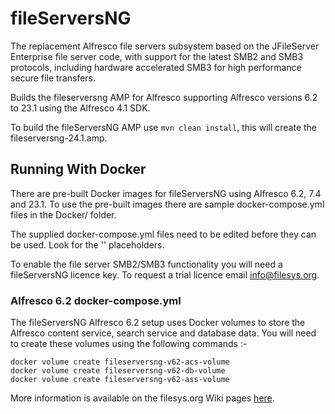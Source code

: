 # fileServersNG
The replacement Alfresco file servers subsystem based on the JFileServer Enterprise file server code,
with support for the latest SMB2 and SMB3 protocols, including hardware accelerated SMB3 for high performance
secure file transfers.

Builds the fileserversng AMP for Alfresco supporting Alfresco versions 6.2 to 23.1 using the Alfresco 4.1 SDK.

To build the fileServersNG AMP use `mvn clean install`, this will create the fileserversng-24.1.amp.

## Running With Docker
There are pre-built Docker images for fileServersNG using Alfresco 6.2, 7.4 and 23.1. To use the pre-built
images there are sample docker-compose.yml files in the Docker/ folder.

The supplied docker-compose.yml files need to be edited before they can be used. Look for the '<MAP-TO-A-LOCAL-FOLDER>'
placeholders.

To enable the file server SMB2/SMB3 functionality you will need a fileServersNG licence key. To request a trial licence
email info@filesys.org.

### Alfresco 6.2 docker-compose.yml
The fileServersNG Alfresco 6.2 setup uses Docker volumes to store the Alfresco content service, search service and 
database data. You will need to create these volumes using the following commands :-

    docker volume create fileserversng-v62-acs-volume
    docker volume create fileserversng-v62-db-volume
    docker volume create fileserversng-v62-ass-volume

More information is available on the filesys.org Wiki pages [here](http://www.filesys.org/wiki/index.php).
